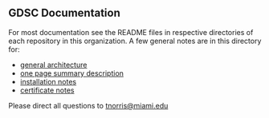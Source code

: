 ## GDSC Documentation

For most documentation see the README files in respective directories of each repository in this organization. A few general notes are in this directory for:

-   [general architecture](figures/gdsc_implementation_v2.svg)
-   [one page summary description](md/gdsc_summary.md)
-   [installation notes](md/gdsc_install.md)
-   [certificate notes](md/gdsc_certificates.md)

Please direct all questions to [tnorris@miami.edu](mailto:tnorris@miami.edu)
